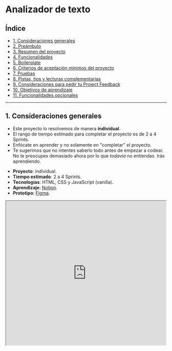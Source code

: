 # Analizador de texto

## Índice

* [1. Consideraciones generales](#1-consideraciones-generales)
* [2. Preámbulo](#2-preámbulo)
* [3. Resumen del proyecto](#3-resumen-del-proyecto)
* [4. Funcionalidades](#4-funcionalidades)
* [5. Boilerplate](#5-boilerplate)
* [6. Criterios de aceptación mínimos del proyecto](#6-criterios-de-aceptación-mínimos-del-proyecto)
* [7. Pruebas](#7-pruebas)
* [8. Pistas, tips y lecturas complementarias](#8-pistas-tips-y-lecturas-complementarias)
* [9. Consideraciones para pedir tu Project Feedback](#9-consideraciones-para-pedir-tu-project-feedback)
* [10. Objetivos de aprendizaje](#10-objetivos-de-aprendizaje)
* [11. Funcionalidades opcionales](#11-funcionalidades-opcionales)

***

## 1. Consideraciones generales

* Este proyecto lo resolvemos de manera **individual**.
* El rango de tiempo estimado para completar el proyecto es de 2 a 4 Sprints.
* Enfócate en aprender y no solamente en "completar" el proyecto.
* Te sugerimos que no intentes saberlo todo antes de empezar a codear.
  No te preocupes demasiado ahora por lo que _todavía_ no entiendas.
  Irás aprendiendo.

- **Proyecto**: individual.
- **Tiempo estimado**: 2 a 4 Sprints.
- **Tecnologías**: HTML, CSS y JavaScript (vanilla).
- **Aprendizaje**: [Notion](https://www.notion.so/P1-Analizador-de-Textos-2366ec2287024ae397bbb358ecafc50e).
- **Prototipo**: [Figma](https://www.figma.com/design/Ta7gMoQJfuiPvfCvKBipFS/Text-Analyzer?t=1pC5VLiJ5NOn7VYO-1).
<iframe
  height="450"
  width="500"
  src="https://www.figma.com/design/Ta7gMoQJfuiPvfCvKBipFS/Text-Analyzer?node-id=0-1&t=agiL8imGwuok6Grn-1"
  allowfullscreen
/>


## 2. Preámbulo

Un analizador de texto es una aplicación para extraer información útil de un
texto utilizando diversas técnicas, como el procesamiento del lenguaje
natural (NLP), el aprendizaje automático (ML) y el análisis estadístico.
Estas aplicaciones pueden proporcionar una variedad de métricas que brindan
información básica sobre la longitud y la estructura del texto como por
ejemplo, el conteo de palabras, el conteo de caracteres, el conteo de
oraciones y el conteo de párrafos. Otras métricas incluyen el análisis
de sentimientos, que utiliza técnicas de NLP para determinar el tono
general positivo, negativo o neutral del texto, y el análisis de
legibilidad, que utiliza algoritmos para evaluar la complejidad y la
legibilidad del texto.

En general, las aplicaciones de análisis de texto brindan información
valiosa y métricas sobre los textos que pueden ayudar a las usuarias a
tomar decisiones informadas y sacar conclusiones significativas.
Mediante el uso de estas herramientas de análisis, las usuarias pueden
obtener una comprensión más profunda de los textos.

## 3. Resumen del proyecto

En este proyecto crearás una aplicación web que servirá para que tu usuaria
pueda analizar un texto en el navegador mostrando una serie de indicadores y
métricas específicas sobre caracteres, letras, números, etc. Que hayan sido
enviadas como _input_ por ella. Lo harás utilizando HTML, CSS y JavaScript.

## 4. Funcionalidades

El listado de funcionalidades es el siguiente:

1. La aplicación debe permitir a la usuaria ingresar un texto escribiéndolo
en un cuadro de texto.

2. La aplicación debe calcular las siguientes métricas y actualizar el
resultado en tiempo real a medida que la usuaria escribe su texto:

    - **Recuento de palabras**: la aplicación debe poder contar el número de
    palabras en el texto de entrada y mostrar este recuento a la usuaria
    - **Recuento de caracteres**: la aplicación debe poder contar el número de
    caracteres en el texto de entrada, incluidos espacios y signos de
    puntuación, y mostrar este recuento a la usuaria.
    - **Recuento de caracteres excluyendo espacios y signos de puntuación**:
    la aplicación debe poder contar el número de caracteres en el texto de
    entrada, excluyendo espacios y signos de puntuación, y mostrar este recuento
    a la usuaria.
    - **Recuento de números**: la aplicación debe contar cúantos números hay en
    el texto de entrada y mostrar este recuento a la usuaria.
    - **Suma total de números**: la aplicación debe sumar todos los números que
    hay en el texto de entrada y mostrar el resultado a la usuaria.
    - **Longitud media de las palabras**: la aplicación debe calcular la
    longitud media de las palabras en el texto de entrada y mostrársela a la usuaria.

3. La aplicación debe permitir limpiar el contenido de la caja de texto haciendo
clic en un botón.

![Text analyzer demo](https://github-production-user-asset-6210df.s3.amazonaws.com/12631491/240650556-988dcd6f-bc46-473b-894c-888a66c9fe2d.gif "Text analyzer demo")

## 5. Boilerplate


#### Deploy

Hacer que los sitios estén publicados (o _desplegados_) para que usuarias de
la web puedan acceder a él es algo común en proyectos de desarrollo de software.

En este proyecto, utilizaremos _Github Pages_ para desplegar nuestro sitio web.

El comando `npm run deploy` puede ayudarte con esta tarea y también puedes
 consultar su [documentación oficial](https://docs.github.com/es/pages).

## 6. Criterios de aceptación mínimos del proyecto

A continuación encontrarás los criterios de aceptación mínimos del proyecto
relacionados con cada objetivo de aprendizaje.

### HTML

* **Uso de HTML semántico**

  - [x] La aplicación tiene un encabezado conformado por un
  [`<header>`](https://developer.mozilla.org/en-US/docs/Web/HTML/Element/header)
  que es padre de un
  [`<h1>`](https://developer.mozilla.org/en-US/docs/Web/HTML/Element/h1)
  con texto `Analizador de texto`. Para que puedas practicar más, estos
  elementos no pueden tener atributos `id`, ni `name`, ni `class`.

  - [x] La aplicación usa un
  [`<textarea>`](https://developer.mozilla.org/en-US/docs/Web/HTML/Element/textarea)
  con un el atributo `name` en el valor `user-input` para permitir a la usuaria
  ingresar un texto. Para que puedas practicar más, este elemento no puede
  tener atributos `id`, ni `class`.

  - [x] La aplicación usa un
  [`<ul>`](https://developer.mozilla.org/en-US/docs/Web/HTML/Element/ul)
  con 6 hijos [`<li>`](https://developer.mozilla.org/en-US/docs/Web/HTML/Element/li),
  uno para mostrar cada métrica.  Para que puedas practicar más, estos
  elementos no pueden tener atributos `id` ni `name` ni hijos.

  - [x] La aplicación tiene un pie de página conformado por un
  [`<footer>`](https://developer.mozilla.org/en-US/docs/Web/HTML/Element/footer)
  que es padre de un
  [`<p>`](https://developer.mozilla.org/en-US/docs/Web/HTML/Element/p)
  que tiene como texto el nombre de la estudiante desarrolladora de la aplicación.
  Para que puedas practicar más, estos elementos no pueden
  tener atributos `id`, ni `name`, ni `class`.

  - [x] La aplicación usa un
  [`<button>`](https://developer.mozilla.org/en-US/docs/Web/HTML/Element/button)
  con el atributo `id` en el valor `reset-button` para permitir a la usuaria,
  mediante un clic, limpiar el contenido de la caja de texto.

### CSS

* **Uso de selectores de CSS**

  - [x] La aplicación usa
  [`selectores CSS de tipo`](https://developer.mozilla.org/en-US/docs/Learn/CSS/Building_blocks/Selectors/Type_Class_and_ID_Selectors#type_selectors)
  para darle estilo al
  [`<header>`](https://developer.mozilla.org/en-US/docs/Web/HTML/Element/header)
  y al
  [`<footer>`](https://developer.mozilla.org/en-US/docs/Web/HTML/Element/footer).

  - [x] La aplicación usa
  [`selectores CSS de class`](https://developer.mozilla.org/en-US/docs/Learn/CSS/Building_blocks/Selectors/Type_Class_and_ID_Selectors#class_selectors)
  para darle estilo a los
  [`<li>`](https://developer.mozilla.org/en-US/docs/Web/HTML/Element/li)
  descrito anteriormente.

  - [x] La aplicación usa
  [`selectores de atributo`](https://developer.mozilla.org/en-US/docs/Learn/CSS/Building_blocks/Selectors/Attribute_selectors)
  para darle estilo al
  [`<textarea>`](https://developer.mozilla.org/en-US/docs/Web/HTML/Element/textarea)
  usando el atributo `name`.

  - [x] La aplicación usa
  [`selectores CSS de ID`](https://developer.mozilla.org/en-US/docs/Learn/CSS/Building_blocks/Selectors/Type_Class_and_ID_Selectors#id_selectors)
  para darle estilo al
  [`<button>`](https://developer.mozilla.org/en-US/docs/Web/HTML/Element/button)
  con el atributo `id` en el valor `reset-button`.

* **Modelo de caja (box model): border, margen, padding**

  - [x] Las
  [`clases css`](https://developer.mozilla.org/en-US/docs/Learn/CSS/Building_blocks/Selectors/Type_Class_and_ID_Selectors#class_selectors)
  de los
  [`<li>`](https://developer.mozilla.org/en-US/docs/Web/HTML/Element/li)
  hijos del
  [`<ul>`](https://developer.mozilla.org/en-US/docs/Web/HTML/Element/ul)
  definen un estilo usando las propiedades del
  [modelo de caja](https://cssreference.io/box-model/),
  ([`background`](https://cssreference.io/backgrounds/),
  `border`,
  [`margin`](https://cssreference.io/property/margin/),
  [`padding`](https://cssreference.io/property/padding/)).

### Web APIs

* **Uso de selectores del DOM**

  - [x] La aplicación usa el
  [`selector del DOM querySelector`](https://developer.mozilla.org/en-US/docs/Web/API/Document/querySelector).

  - [x] La aplicación usa el
  [`selector del DOM getElementById`](https://developer.mozilla.org/en-US/docs/Web/API/Document/getElementById).

* **Manejo de eventos del DOM (listeners, propagación, delegación)**

  - [x] La aplicación registra un
  [Event Listener](https://developer.mozilla.org/en/docs/Web/API/EventTarget/addEventListener)
  para escuchar el evento `input` del `<textarea>` para actualizar las métricas
  cuando se haga escriba en el cuadro de texto.

  - [x] La aplicación registra un
  [Event Listener](https://developer.mozilla.org/en/docs/Web/API/EventTarget/addEventListener)
  para escuchar el evento `click` del `<button>` que limpia el contenido de la
  caja de texto.

* **Manipulación dinámica del DOM**
  - [x] La aplicación actualiza el atributo
  [`textContent`](https://developer.mozilla.org/es/docs/Web/API/Node/textContent)
  o
  [`innerHTML`](https://developer.mozilla.org/es/docs/Web/API/Element/innerHTML)
  de los `<li>` que mostrar las métricas del texto.

### JavaScript

* **Tipos de datos primitivos**

  - [x] La aplicación convierte valores tipo `string` a tipo `number`.

* **Strings (cadenas de caracteres)**

  - [x] La aplicación usa métodos para manipular strings como
  [`split`](https://developer.mozilla.org/en-US/docs/Web/JavaScript/Reference/Global_Objects/String/split),
  [`trim`](https://developer.mozilla.org/en-US/docs/Web/JavaScript/Reference/Global_Objects/String/trim)
  o
  [`replace`](https://developer.mozilla.org/en-US/docs/Web/JavaScript/Reference/Global_Objects/String/replace).

* **Variables (declaración, asignación, ámbito)**

  - [x] La aplicación declara variables con
  [`let`](https://developer.mozilla.org/en-US/docs/Web/JavaScript/Reference/Statements/let)
  y
  [`const`](https://developer.mozilla.org/en-US/docs/Web/JavaScript/Reference/Statements/const).

  - [x] La aplicación NO declara variables con  `var`.

* **Uso de condicionales (if-else, switch, operador ternario, lógica booleana)**

  - [x] La aplicación usa el statement
  [`if..else`](https://developer.mozilla.org/en-US/docs/Web/JavaScript/Reference/Statements/if...else)
  para evaluar condiciones.

* **Uso de bucles/ciclos (while, for, for..of)**

  - [x] La aplicación usa el statement
  [`for`](https://developer.mozilla.org/en-US/docs/Web/JavaScript/Reference/Statements/for)
  para crear un bucle.

* **Funciones (params, args, return)**

  - [x] El objeto `analyzer` contiene un método `getWordCount` para calcular el
  recuento de palabras de un texto.

  - [x] El objeto `analyzer` contiene un método `getCharacterCount` para calcular
  el recuento de caracteres de un texto.

  - [x] El objeto `analyzer` contiene un método `getCharacterCountExcludingSpaces`
  para calcular el recuento de caracteres excluyendo espacios y signos de
  puntuación de un texto.

  - [x] El objeto `analyzer` contiene un método `getNumbersCount` para contar
  cúantos números hay en un texto.

  - [x] El objeto `analyzer` contiene un método `getNumbersSum` para la suma
  longitud media de los números en un texto.

  - [x] El objeto `analyzer` contiene un método `getAverageWordLength` para
  calcular la longitud media de las palabras en un texto.

* **Pruebas unitarias (unit tests)**

  - [x] Pasan las pruebas unitarias.

* **Módulos de ECMAScript (ES Modules)**

  - [x] La aplicación usan
  [`import`](https://developer.mozilla.org/en-US/docs/Web/JavaScript/Reference/Statements/import)
  y
  [`export`](https://developer.mozilla.org/en-US/docs/Web/JavaScript/Reference/Statements/export)
  para importar y exportar valores desde un modulo JavaScript.

* **Uso de linter (ESLINT)**

  - [x] Al ejecutar el linter no se muestran errores de formato y estilo.

* **Uso de identificadores descriptivos (Nomenclatura y Semántica)**

  - [x] En el código se utilizan identificadores descriptivos para variables
  y funciones.

### Control de Versiones (Git y GitHub)

* **GitHub: Creación de cuenta y repos, configuración de llaves SSH**

  - [x] La estudiante creó una cuenta en Github.

  - [x] La estudiante configuró su cuenta de Github con una llave SSH.

* **Git: Control de versiones con git (clone, add, commit, push)**

  - [x] La estudiante creó un _fork_ para su proyecto.

  - [x] La estudiante clonó su repositorio usando una llave SSH.

  - [x] La estudiante creó _commits_ y los guardó en Github.

* **GitHub: Despliegue con GitHub Pages**

  - [ ] La aplicación está desplegada en Github Pages.

### Centrado en la usuaria

* **Diseñar y desarrollar un producto o servicio poniendo a las
usuarias en el centro**

### Diseño de producto

* **Diseñar en distintos niveles de fidelidad**

  - [x] La estudiante creó prototipos de baja fidelidad para la UI (interfaz gŕafica).

* **Seguir los principios básicos de diseño visual**

  - [x] Se tuvieron en cuenta las reglas básica del
  [diseño visual](https://coda.io/d/Bootcamp-UX-Contenido_dqkqk2rV9Z2/Reglas-basicas-de-diseno-visual_suVcO)
  para diseñar la UI (interfáz gráfica)

## 7. Pruebas

Este proyecto cuenta con 3 conjuntos de pruebas que te ayudarán a conocer si
cumples los criterios mínimos de aceptación.

Ejecuta las pruebas mientras desarrolla para confirmar que
tu proyecto está logrando los objetivos. Si algunas pruebas no pasan,
no permitas que esto te impida avanzar o finalizar el proyecto.
Utiliza esta información para ver qué necesitas investigar y
cambiar en tu código, y consulta con tu coach cualquier
objetivo que tengas pendiente.

### Pruebas unitarias

Una prueba unitaria es una técnica de prueba de software en la que se comprueba
que cada componente individual de un programa o sistema funciona correctamente
de manera aislada. En otras palabras, se prueba cada unidad de código por
separado para asegurarse de que cumpla con los requisitos y especificaciones.

Las pruebas unitarias de este proyecto ejecutarán los métodos `getWordCount`,
`getCharacterCount`, `getCharacterCountExcludingSpaces`, `getNumbersCount`,
`getNumbersSum` y `getAverageWordLength` con diferentes argumentos y se
confirmará que los valores retornados sean los esperados.

Puedes ejecutar estas pruebas con el comando `npm run test` como se muestra
en la siguiente imagen:

![npm run test](https://github-production-user-asset-6210df.s3.amazonaws.com/12631491/240650584-c8267968-d631-4fbb-b05f-458a970544b7.gif "npm run test")

El _boilerplate_ incluye tareas que ejecutan [eslint](https://eslint.org/) y
[htmlhint](https://github.com/yaniswang/HTMLHint) para verificar el `HTML` y
`JavaScript` con respecto a una guías de estilos. Ambas tareas se ejecutan
automáticamente antes de ejecutar las pruebas unitarias cuando usamos el comando
`npm run test`. En el caso de `JavaScript` estamos usando un archivo de
configuración de `eslint` que se llama `.eslintrc` que contiene un mínimo de
información sobre el parser que usar (qué version de JavaScript/ECMAScript), el
entorno (browser en este caso) y
las [reglas recomendadas (`eslint:recommended`)](https://eslint.org/docs/rules/).
En cuanto a reglas/guías de estilo en sí,
usaremos las recomendaciones _por defecto_ de tanto `eslint` como `htmlhint`.

### Pruebas de criterios mínimos de aceptación

Estas pruebas analizarán tus archivos
[`index.html`](src/index.html),
[`index.js`](src/index.html),
[`analyzer.js`](src/analyzer.js)
y
[`style.css`](src/style.css)
para verificar que cumples con los
[criterios minimos de aceptacion](#5-objetivos-de-aprendizaje-y-criterios-de-aceptación-mínimos-del-proyecto).
Cada criterio esta relacionado con un objetivo de aprendizaje.

Puedes ejecutar todas estas pruebas con el comando `npm run test:oas`
como se muestra en la siguiente imagen:

![npm run test oas](https://github-production-user-asset-6210df.s3.amazonaws.com/12631491/240650602-f0ca9170-7563-4edc-9e78-874fa012c4fd.gif "npm run test oas")

Puedes ejecutar las pruebas de cada grupo de objetivos de aprendizaje de
manera individual con los siguientes comandos:

* `npm run test:oas-html`
* `npm run test:oas-css`
* `npm run test:oas-web-api`
* `npm run test:oas-js`

#### Pruebas end-to-end

Una prueba end-to-end (E2E) es una técnica de prueba de software en la que
se verifica el funcionamiento de todo el sistema desde el inicio hasta el
final. En otras palabras, se prueba el flujo completo del software, simulando
la interacción de la usuaria con la aplicación, para asegurarse de que todas
las partes del sistema funcionan correctamente en conjunto.

Puedes ejecutar estas pruebas con el comando `npm run test:e2e` como se muestra
en la siguiente imagen:

![npm run test e2e](https://github-production-user-asset-6210df.s3.amazonaws.com/12631491/240650622-a4da630e-8d39-4dd8-9fde-1a38c31a53e2.gif "npm run test e2e")

Para que los tests end-to-end (e2e) puedan evaluar el flujo, es necesario
contar con acceso a determinados elementos en la página. Este acceso se
logra agregando un atributo
[`data-testid`](https://playwright.dev/docs/locators#locate-by-test-id).
Por este motivo, es necesario agregar lo siguiente:

* [x] El [`<li>`](https://developer.mozilla.org/en-US/docs/Web/HTML/Element/li)
para mostrar el _recuento de palabras_ debe tener un atributo
`data-testid` con valor `word-count`.

* [x] El [`<li>`](https://developer.mozilla.org/en-US/docs/Web/HTML/Element/li)
para mostrar el _recuento de caracteres_ debe tener un atributo
`data-testid` con valor `character-count`.

* [x] El [`<li>`](https://developer.mozilla.org/en-US/docs/Web/HTML/Element/li)
para mostrar el
_recuento de caracteres excluyendo espacios y signos de puntuación_
debe tener un atributo
`data-testid` con valor `character-no-spaces-count`.

* [x] El [`<li>`](https://developer.mozilla.org/en-US/docs/Web/HTML/Element/li)
para mostrar el _recuento de números_ debe tener un atributo
`data-testid` con valor `number-count`.

* [x] El [`<li>`](https://developer.mozilla.org/en-US/docs/Web/HTML/Element/li)
para mostrar la _suma total de números_ debe tener un atributo
`data-testid` con valor `number-sum`.

* [x] El [`<li>`](https://developer.mozilla.org/en-US/docs/Web/HTML/Element/li)
para mostrar la _longitud media de palabras_ debe tener un atributo
`data-testid` con valor `word-length-average`.

### Github actions

Este repositorio usa una GitHub Action para ejecutar automáticamente
las pruebas unitarias, pruebas de criterios mínimos de aceptación y
y pruebas end-to-end cada vez que se hagas un _push_ en la rama
_main_ de tu repositorio.

Puedes consultar el resultado de esta Github Action
en la pestaña _Actions_ de tu repositorio en Github
como se muestra en la siguiente imagen:

![Github Action](https://github-production-user-asset-6210df.s3.amazonaws.com/12631491/240650640-a8a8ed26-6f48-4053-8b3b-7dec7e35a9f8.gif "Github Action")

## 8. Pistas, tips y lecturas complementarias

### Prepara tu PC para trabajar

Antes de comenzar instala lo siguiente:

1. [Node.js](https://nodejs.org/)
2. [git](https://git-scm.com/download/) Si estas en Linux es muy probable que
  ya este instalado 👀.
  Para conocer más de git visita
  [este enlace](https://curriculum.laboratoria.la/es/topics/scm/01-git)
3. Un editor de código, te sugerimos [Code](https://code.visualstudio.com/)

Después en [GitHub](https://github.com/):

1. Crear una cuenta. Conoce más de GitHub en este
  [link](https://curriculum.laboratoria.la/es/topics/scm/02-github/01-github)
2. Realiza un fork de este proyecto
3. Configura tu SSH Key  en GitHub. Puedes revisar este
[video](https://www.youtube.com/watch?v=g0ZV-neSM7E) o
[artículo](https://docs.github.com/es/authentication/connecting-to-github-with-ssh/generating-a-new-ssh-key-and-adding-it-to-the-ssh-agent)

Luego en una [shell](https://curriculum.laboratoria.la/es/topics/shell)
ejecuta lo siguiente. Si estas en Windows puedes usar Git Bash:

1. Clona el fork en tu PC
2. Ubica la shell en el proyecto que clonaste
3. Instala las dependencias del proyecto con `npm install`
4. Instala `playwright` con `npx playwright install chromium --with-deps`
5. Para arrancar el servidor web `npm start` y dirígete a
   `http://localhost:3000` en tu navegador.
6. A codear se ha dicho! :rocket:


## 9. Consideraciones para pedir tu Project Feedback

Antes de agendar tu Project Feedback con tu coach, asegúrate de que tu proyecto:

* Cumple los criterios mínimos de aceptación al ejecutar `npm run test:oas`
* Cumple las pruebas unitarias al ejecutar `npm run test`
* Cumple las pruebas _end to end_ al ejecutar `npm run test:e2e`
* Está libre de _errores_ de `eslint` al ejecutar `npm run test`
* Está subido a GitHub.
* Está desplegado en GitHub Pages.
* Tiene un README con la definición del producto.

No es necesario que todas las pruebas
pasen con 100% para poder tener tu Project Feedback.
El objetivo de los tests no es bloquearte, pero es importante que comprendas
qué objetivos tienes pendientes y discutas con tu coach si alguno
de ellos es crucial para lograrlo antes de tu Project Feedback.

Recuerda que debes hacer una autoevaluación de _objetivos de aprendizaje_ y
_life skills_ desde tu dashboard de estudiante.

## 10. Objetivos de aprendizaje


Reflexiona y luego marca los objetivos que has llegado a entender y aplicar en tu proyecto. Piensa en eso al decidir tu estrategia de trabajo.

### HTML

- [ ] **Uso de HTML semántico**

  <details><summary>Links</summary><p>

  * [HTML semántico](https://curriculum.laboratoria.la/es/topics/html/html5/semantic-html)
  * [Semantics - MDN Web Docs Glossary](https://developer.mozilla.org/en-US/docs/Glossary/Semantics#Semantics_in_HTML)
</p></details>

### CSS

- [ ] **Uso de selectores de CSS**

  <details><summary>Links</summary><p>

  * [Intro a CSS](https://curriculum.laboratoria.la/es/topics/css/css/intro-css)
  * [CSS Selectors - MDN](https://developer.mozilla.org/es/docs/Web/CSS/CSS_Selectors)
</p></details>

- [ ] **Modelo de caja (box model): borde, margen, padding**

  <details><summary>Links</summary><p>

  * [Box Model & Display](https://curriculum.laboratoria.la/es/topics/css/css/boxmodel-and-display)
  * [The box model - MDN](https://developer.mozilla.org/en-US/docs/Learn/CSS/Building_blocks/The_box_model)
  * [Introduction to the CSS box model - MDN](https://developer.mozilla.org/en-US/docs/Web/CSS/CSS_Box_Model/Introduction_to_the_CSS_box_model)
  * [CSS display - MDN](https://developer.mozilla.org/pt-BR/docs/Web/CSS/display)
  * [display - CSS Tricks](https://css-tricks.com/almanac/properties/d/display/)
</p></details>

### Web APIs

#### DOM (Document Object Model)

- [ ] **Uso de selectores del DOM**

  <details><summary>Links</summary><p>

  * [Manipulación del DOM](https://curriculum.laboratoria.la/es/topics/browser/dom/1-dom-methods-selection)
  * [Introducción al DOM - MDN](https://developer.mozilla.org/es/docs/Web/API/Document_Object_Model/Introduction)
  * [Localizando elementos DOM usando selectores - MDN](https://developer.mozilla.org/es/docs/Web/API/Document_object_model/Locating_DOM_elements_using_selectors)
</p></details>

- [ ] **Manejo de eventos del DOM (listeners, propagación, delegación)**

  <details><summary>Links</summary><p>

  * [Introducción a eventos - MDN](https://developer.mozilla.org/es/docs/Learn/JavaScript/Building_blocks/Events)
  * [EventTarget.addEventListener() - MDN](https://developer.mozilla.org/es/docs/Web/API/EventTarget/addEventListener)
  * [EventTarget.removeEventListener() - MDN](https://developer.mozilla.org/es/docs/Web/API/EventTarget/removeEventListener)
  * [El objeto Event](https://developer.mozilla.org/es/docs/Web/API/Event)
</p></details>

- [ ] **Manipulación dinámica del DOM**

  <details><summary>Links</summary><p>

  * [Introducción al DOM](https://developer.mozilla.org/es/docs/Web/API/Document_Object_Model/Introduction)
  * [Node.appendChild() - MDN](https://developer.mozilla.org/es/docs/Web/API/Node/appendChild)
  * [Document.createElement() - MDN](https://developer.mozilla.org/es/docs/Web/API/Document/createElement)
  * [Document.createTextNode()](https://developer.mozilla.org/es/docs/Web/API/Document/createTextNode)
  * [Element.innerHTML - MDN](https://developer.mozilla.org/es/docs/Web/API/Element/innerHTML)
  * [Node.textContent - MDN](https://developer.mozilla.org/es/docs/Web/API/Node/textContent)
</p></details>

### JavaScript

- [x] **Variables (declaración, asignación, ámbito)**

  <details><summary>Links</summary><p>

  * [Valores, tipos de datos y operadores](https://curriculum.laboratoria.la/es/topics/javascript/basics/values-variables-and-types)
  * [Variables](https://curriculum.laboratoria.la/es/topics/javascript/basics/variables)
</p></details>

- [ ] **Uso de condicionales (if-else, switch, operador ternario, lógica booleana)**

  <details><summary>Links</summary><p>

  * [Estructuras condicionales y repetitivas](https://curriculum.laboratoria.la/es/topics/javascript/flow-control/conditionals-and-loops)
  * [Tomando decisiones en tu código — condicionales - MDN](https://developer.mozilla.org/es/docs/Learn/JavaScript/Building_blocks/conditionals)
</p></details>

- [ ] **Uso de bucles/ciclos (while, for, for..of)**

  <details><summary>Links</summary><p>

  * [Bucles (Loops)](https://curriculum.laboratoria.la/es/topics/javascript/flow-control/loops)
  * [Bucles e iteración - MDN](https://developer.mozilla.org/es/docs/Web/JavaScript/Guide/Loops_and_iteration)
</p></details>

- [ ] **Funciones (params, args, return)**

  <details><summary>Links</summary><p>

  * [Funciones (control de flujo)](https://curriculum.laboratoria.la/es/topics/javascript/flow-control/functions)
  * [Funciones clásicas](https://curriculum.laboratoria.la/es/topics/javascript/functions/classic)
  * [Arrow Functions](https://curriculum.laboratoria.la/es/topics/javascript/functions/arrow)
  * [Funciones — bloques de código reutilizables - MDN](https://developer.mozilla.org/es/docs/Learn/JavaScript/Building_blocks/Functions)
</p></details>

- [x] **Uso de linter (ESLINT)**

- [ ] **Uso de identificadores descriptivos (Nomenclatura y Semántica)**

#### Tipos de datos

- [ ] **Tipos de datos primitivos**

  <details><summary>Links</summary><p>

  * [Valores primitivos - MDN](https://developer.mozilla.org/es/docs/Web/JavaScript/Data_structures#valores_primitivos)
</p></details>

- [ ] **Strings (cadenas de caracteres)**

  <details><summary>Links</summary><p>

  * [Strings](https://curriculum.laboratoria.la/es/topics/javascript/strings)
  * [String — Cadena de caracteres - MDN](https://developer.mozilla.org/es/docs/Web/JavaScript/Reference/Global_Objects/String)
</p></details>

#### Testing en Javascript

- [ ] **Pruebas unitarias (unit tests)**

  <details><summary>Links</summary><p>

  * [Empezando con Jest - Documentación oficial](https://jestjs.io/docs/es-ES/getting-started)
</p></details>

#### Módulos

- [x] **Módulos de ECMAScript (ES Modules)**

  <details><summary>Links</summary><p>

  * [import - MDN](https://developer.mozilla.org/es/docs/Web/JavaScript/Reference/Statements/import)
  * [export - MDN](https://developer.mozilla.org/es/docs/Web/JavaScript/Reference/Statements/export)
</p></details>

### Control de Versiones (Git y GitHub)

#### Git

- [x] **Git: Instalación y configuración**

- [ ] **Git: Control de versiones con git (init, clone, add, commit, status, push, pull, remote)**

#### GitHub

- [x] **GitHub: Creación de cuenta y repos, configuración de llaves SSH**

- [ ] **GitHub: Despliegue con GitHub Pages**

  <details><summary>Links</summary><p>

  * [Sitio oficial de GitHub Pages](https://pages.github.com/)
</p></details>

### Centrado en el usuario

- [x] **Diseñar y desarrollar un producto o servicio poniendo a las usuarias en el centro**

### Diseño de producto

- [x] **Diseñar en distintos niveles de fidelidad**

- [x] **Seguir los principios básicos de diseño visual**

## 11. Funcionalidades opcionales

Si terminaste con todas las [funcionalidades requeridas](#3-funcionalidades),
intenta implementar las siguientes funcionalidades opcionales para
profundizar en los objetivos de aprendizaje del proyecto:

* Que el recuento de palabras y caracteres sea 0 para una entrada de
  texto vacía.
* Que el recuento de palabras y caracteres sea 0 para una entrada de
  texto con solo espacios.
* Que el recuento de palabras y caracteres sea 0 para una entrada de
  texto con solo caracteres de puntuación.

Puedes habilitar las pruebas unitarias y en _end to end_ de estos casos
en los archivos [test/analyzer.spec.js](test/analyzer.spec.js) y
[read-only/test/e2e/app.spec.js](read-only/test/e2e/app.spec.js).
También tendrás que ajustar las pruebas ya existentes de las
funcionalidades requeridas.
